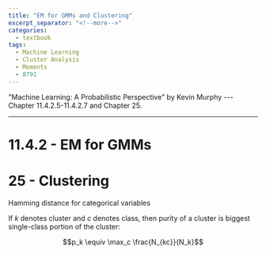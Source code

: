 ```yaml
---
title: "EM for GMMs and Clustering"
excerpt_separator: "<!--more-->"
categories:
  - textbook
tags:
  - Machine Learning
  - Cluster Analysis
  - Moments
  - 8791
---
```


"Machine Learning: A Probabilistic Perspective" by Kevin Murphy --- Chapter 11.4.2.5-11.4.2.7 and Chapter 25.

---

# 11.4.2 - EM for GMMs

# 25 - Clustering

Hamming distance for categorical variables

If $k$ denotes cluster and $c$ denotes class, then purity of a cluster is biggest single-class portion of the cluster:

$$p_k \equiv \max_c \frac{N_{kc}}{N_k}$$